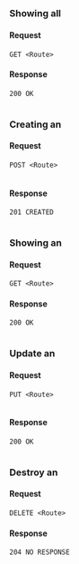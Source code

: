 ## <Name of Resource>

### Showing all <Name of Resource>

#### Request

`GET <Route>`

#### Response

`200 OK`


```json


```


### Creating an <Name of Resource>

#### Request

`POST <Route>`

```json


```


#### Response

`201 CREATED`

```json


```



### Showing an <Name of Resource>

#### Request

`GET <Route>`


#### Response

`200 OK`


```json


```




### Update an <Name of Resource>

#### Request
`PUT <Route>`

```json


```

#### Response

`200 OK`


```json


```


### Destroy an <Name of Resource>

#### Request

`DELETE <Route>`


#### Response

`204 NO RESPONSE`
